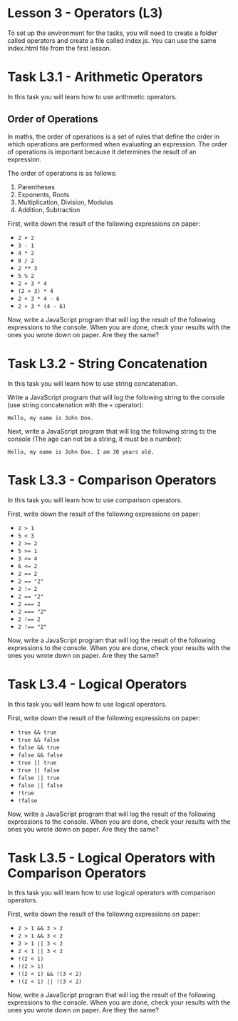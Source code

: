 # Lesson 3 - Operators (L3)

To set up the environment for the tasks, you will need to create a folder called operators and create a file called index.js.
You can use the same index.html file from the first lesson.

# Task L3.1 - Arithmetic Operators

In this task you will learn how to use arithmetic operators.

## Order of Operations

In maths, the order of operations is a set of rules that define the order in which operations are performed when evaluating an expression.
The order of operations is important because it determines the result of an expression.

The order of operations is as follows:

1. Parentheses
2. Exponents, Roots
3. Multiplication, Division, Modulus
4. Addition, Subtraction

First, write down the result of the following expressions on paper:

- `2 + 2`
- `3 - 1`
- `4 * 2`
- `8 / 2`
- `2 ** 3`
- `5 % 2`
- `2 + 3 * 4`
- `(2 + 3) * 4`
- `2 + 3 * 4 - 6`
- `2 + 3 * (4 - 6)`

Now, write a JavaScript program that will log the result of the following expressions to the console.
When you are done, check your results with the ones you wrote down on paper. Are they the same?

# Task L3.2 - String Concatenation

In this task you will learn how to use string concatenation.

Write a JavaScript program that will log the following string to the console (use string concatenation with the `+` operator):

`Hello, my name is John Doe.`

Next, write a JavaScript program that will log the following string to the console (The age can not be a string, it must be a number):

`Hello, my name is John Doe. I am 30 years old.`

# Task L3.3 - Comparison Operators

In this task you will learn how to use comparison operators.

First, write down the result of the following expressions on paper:

- `2 > 1`
- `5 < 3`
- `2 >= 2`
- `5 >= 1`
- `3 <= 4`
- `6 <= 2`
- `2 == 2`
- `2 == "2"`
- `2 != 2`
- `2 == "2"`
- `2 === 2`
- `2 === "2"`
- `2 !== 2`
- `2 !== "2"`

Now, write a JavaScript program that will log the result of the following expressions to the console.
When you are done, check your results with the ones you wrote down on paper. Are they the same?

# Task L3.4 - Logical Operators

In this task you will learn how to use logical operators.

First, write down the result of the following expressions on paper:

- `true && true`
- `true && false`
- `false && true`
- `false && false`
- `true || true`
- `true || false`
- `false || true`
- `false || false`
- `!true`
- `!false`

Now, write a JavaScript program that will log the result of the following expressions to the console.
When you are done, check your results with the ones you wrote down on paper. Are they the same?

# Task L3.5 - Logical Operators with Comparison Operators

In this task you will learn how to use logical operators with comparison operators.

First, write down the result of the following expressions on paper:

- `2 > 1 && 3 > 2`
- `2 > 1 && 3 < 2`
- `2 > 1 || 3 < 2`
- `2 < 1 || 3 < 2`
- `!(2 < 1)`
- `!(2 > 1)`
- `!(2 < 1) && !(3 < 2)`
- `!(2 < 1) || !(3 < 2)`

Now, write a JavaScript program that will log the result of the following expressions to the console.
When you are done, check your results with the ones you wrote down on paper. Are they the same?